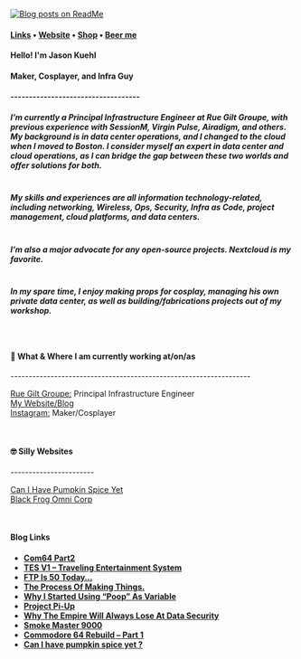 
[![Blog posts on ReadMe](https://github.com/jasonkuehl/jasonkuehl/actions/workflows/blog-import.yml/badge.svg)](https://github.com/jasonkuehl/jasonkuehl/actions/workflows/blog-import.yml)

<h4> <a href="https://links.stephenajulu.com">Links</a> • <a href="https://jasonkuehl.com.com">Website</a> • <a href="https://jason-kuehl.creator-spring.com/?">Shop</a> • <a href="https://www.buymeacoffee.com/rcgfxDE">Beer me</a><h4>

<h4>Hello! I'm Jason Kuehl<h4>
<h4>Maker, Cosplayer, and Infra Guy  <h4>
<p>-----------------------------------</p>
<h5>I’m currently a Principal Infrastructure Engineer at Rue Gilt Groupe, with previous experience with SessionM, Virgin Pulse, Airadigm, and others. My background is in data center operations, and I changed to the cloud when I moved to Boston. I consider myself an expert in data center and cloud operations, as I can bridge the gap between these two worlds and offer solutions for both.<h5>
<h5><br>My skills and experiences are all information technology-related, including networking, Wireless, Ops, Security, Infra as Code, project management, cloud platforms, and data centers.<h5>
<h5><br>I’m also a major advocate for any open-source projects. Nextcloud is my favorite.<h5>
<h5><br>In my spare time, I enjoy making props for cosplay, managing his own private data center, as well as building/fabrications projects out of my workshop.<h5>

<p>&nbsp;&nbsp;&nbsp;&nbsp;&nbsp;</p>
<h4>💼 What & Where I am currently working at/on/as</h4>
<p>------------------------------------------------------------------</p>
<p>
<a href="https://ruelala.com">Rue Gilt Groupe:</a> Principal Infrastructure Engineer<br>
<a href="https://jasonkuehl.com">My Website/Blog</a><br>
<a href="https://www.instagram.com/jason.kuehl/">Instagram:</a> Maker/Cosplayer<br>
</p>
<p>&nbsp;</p>
<h4>🤓 Silly Websites</h4>
<p>-----------------------</p>
<p>
<a href="http://canihavepumpkinspiceyet.com/">Can I Have Pumpkin Spice Yet</a> <br>
<a href="http://blackfrogomnicorp.com/">Black Frog Omni Corp</a> <br></p>

<p>&nbsp;&nbsp;&nbsp;&nbsp;&nbsp;</p>

<h4>Blog Links<h4>

<!-- BLOGPOSTS:START -->
- [Com64 Part2](https://jasonkuehl.com/2020/12/09/com64-part2/)
- [TES V1 – Traveling Entertainment System](https://jasonkuehl.com/2021/05/23/tes-v1/)
- [FTP Is 50 Today…](https://jasonkuehl.com/2021/04/16/ftp-is-50-today/)
- [The Process Of Making Things.](https://jasonkuehl.com/2021/02/09/the-process-of-making-things/)
- [Why I Started Using “Poop” As Variable](https://jasonkuehl.com/2021/01/15/why-i-use-the-poop-variable/)
- [Project Pi-Up](https://jasonkuehl.com/2020/12/21/project-pi-up/)
- [Why The Empire Will Always Lose At Data Security](https://jasonkuehl.com/2020/12/14/why-the-empire-will-always-loss-at-data-security/)
- [Smoke Master 9000](https://jasonkuehl.com/2020/11/06/grill-master-9000/)
- [Commodore 64 Rebuild – Part 1](https://jasonkuehl.com/2020/11/15/commodore-64-rebuild-part-1/)
- [Can I have pumpkin spice yet ?](https://jasonkuehl.com/2020/08/11/can-i-have-pumpkin-spice-yet/)
<!-- BLOGPOSTS:END -->
